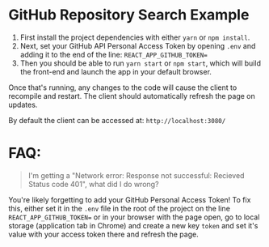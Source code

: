 # GitHub Repository Search Example

1. First install the project dependencies with either `yarn` or `npm install`.
2. Next, set your GitHub API Personal Access Token by opening `.env` and adding it to the end of the line: `REACT_APP_GITHUB_TOKEN=`
3. Then you should be able to run `yarn start` or `npm start`, which will build the front-end and launch the app in your default browser.

Once that's running, any changes to the code will cause the client to recompile and restart. The client should automatically refresh the page on updates.

By default the client can be accessed at: `http://localhost:3080/`

# FAQ:

> I'm getting a "Network error: Response not successful: Recieved Status code 401", what did I do wrong?

You're likely forgetting to add your GitHub Personal Access Token! To fix this, either set it in the `.env` file in the root of the project on the line `REACT_APP_GITHUB_TOKEN=` or in your browser with the page open, go to local storage (application tab in Chrome) and create a new key `token` and set it's value with your access token there and refresh the page.